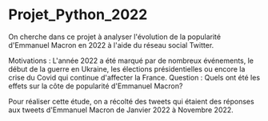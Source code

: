 # Projet_Python_2022

On cherche dans ce projet à analyser l'évolution de la popularité d'Emmanuel Macron en 2022 à l'aide du réseau social Twitter.

Motivations : 
L'année 2022 a été marqué par de nombreux événements, le début de la guerre en Ukraine, les élections présidentielles ou encore la crise du Covid qui continue d'affecter la France.
Question : 
Quels ont été les effets sur la côte de popularité d'Emmanuel Macron?

Pour réaliser cette étude, on a récolté des tweets qui étaient des réponses aux tweets d'Emmanuel Macron de Janvier 2022 à Novembre 2022.
